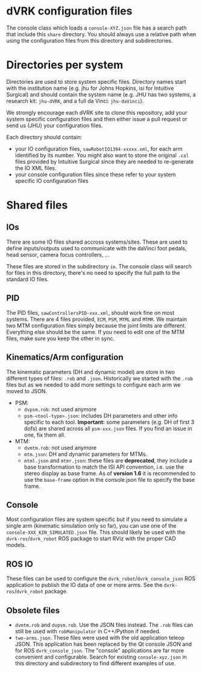 dVRK configuration files
========================

The console class which loads a `console-XYZ.json` file has a search path that include this `share` directory.   You should always use a relative path when using the configuration files from this directory and subdirectories.

# Directories per system

Directories are used to store system specific files.  Directory names start with the institution name
(e.g. jhu for Johns Hopkins, isi for Intuitive Surgical) and should contain the system name (e.g. JHU has two systems,
a research kit: `jhu-dVRK`, and a full da Vinci: `jhu-daVinci`).

We strongly encourage each dVRK site to clone this repository, add your system specific configuration files and then
either issue a pull request or send us (JHU) your configuration files.

Each directory should contain:
  * your IO configuration files, `sawRobotIO1394-xxxxx.xml`, for each arm identified by its
number.  You might also want to store the original `.cal` files provided by Intuitive Surgical since they are needed to re-generate the IO XML files.
  * your console configuration files since these refer to your system specific IO configuration files

# Shared files

## IOs

There are some IO files shared accross systems/sites.  These are used to define inputs/outputs used to communicate with the daVinci foot pedals, head sensor, camera focus controllers, ...

These files are stored in the subdirectory `io`.  The console class will search for files in this directory, there's no need to specify the full path to the standard IO files. 

## PID

The PID files, `sawControllersPID-xxx.xml`, should work fine on most systems.  There are 4 files provided, `ECM`, `PSM`, `MTML` and `MTMR`.  We maintain two MTM configuration files simply because the joint limits are different.  Everything else should be the same.  If you need to edit one of the MTM files, make sure you keep the other in sync.

## Kinematics/Arm configuration

The kinematic parameters (DH and dynamic model) are store in two different types of files: `.rob` and `.json`.  Historically we started with the `.rob` files but as we needed to add more settings to configure each arm we moved to JSON.
 * PSM:
   * `dvpsm.rob`: not used anymore
   * `psm-<tool-type>.json`: includes DH parameters and other info specific to each tool.  **Important:** some parameters (e.g. DH of first 3 dofs) are shared across all `psm-xxx.json` files.  If you find an issue in one, fix them all.
 * MTM:
   * `dvmtm.rob`: not used anymore
   * `mtm.json`: DH and dynamic parameters for MTMs.
   * `mtml.json` and `mtmr.json`: these files are **deprecated**, they include a base transformation to match the ISI API convention, i.e. use the stereo display as base frame.  As of **version 1.6** it is recommended to use the `base-frame` option in the console.json file to specify the base frame.

## Console

Most configuration files are system specific but if you need to simulate a single arm (kinematic simulation only so far), you can use one of the `console-XXX_KIN_SIMULATED.json` file.  This should likely be used with the `dvrk-ros`/`dvrk_robot` ROS package to start RViz with the proper CAD models.

## ROS IO

These files can be used to configure the `dvrk_robot`/`dvrk_console_json` ROS application to publish the IO data of one or more arms.  See the `dvrk-ros`/`dvrk_robot` package.

## Obsolete files

* `dvmtm.rob` and `dvpsm.rob`.  Use the JSON files instead.  The `.rob` files can still be used with `robManipulator` in C++/Python if needed.
* `two-arms.json`.  These files were used with the old application teleop JSON.  This application has been replaced by the Qt console JSON and for ROS `dvrk_console_json`.  The "console" applications are far more convenient and configurable.  Search for existing `console-xyz.json` in this directory and subdirectory to find different examples of use.

